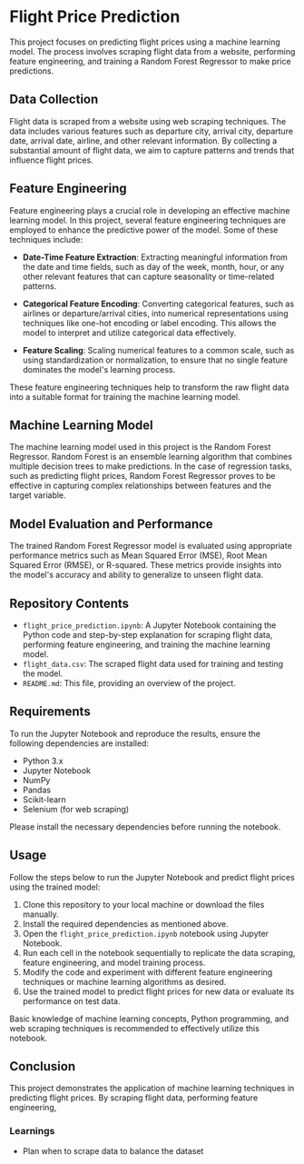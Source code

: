 # Flight Price Prediction

This project focuses on predicting flight prices using a machine learning model. The process involves scraping flight data from a website, performing feature engineering, and training a Random Forest Regressor to make price predictions.

## Data Collection

Flight data is scraped from a website using web scraping techniques. The data includes various features such as departure city, arrival city, departure date, arrival date, airline, and other relevant information. By collecting a substantial amount of flight data, we aim to capture patterns and trends that influence flight prices.

## Feature Engineering

Feature engineering plays a crucial role in developing an effective machine learning model. In this project, several feature engineering techniques are employed to enhance the predictive power of the model. Some of these techniques include:

- **Date-Time Feature Extraction**: Extracting meaningful information from the date and time fields, such as day of the week, month, hour, or any other relevant features that can capture seasonality or time-related patterns.

- **Categorical Feature Encoding**: Converting categorical features, such as airlines or departure/arrival cities, into numerical representations using techniques like one-hot encoding or label encoding. This allows the model to interpret and utilize categorical data effectively.

- **Feature Scaling**: Scaling numerical features to a common scale, such as using standardization or normalization, to ensure that no single feature dominates the model's learning process.

These feature engineering techniques help to transform the raw flight data into a suitable format for training the machine learning model.

## Machine Learning Model

The machine learning model used in this project is the Random Forest Regressor. Random Forest is an ensemble learning algorithm that combines multiple decision trees to make predictions. In the case of regression tasks, such as predicting flight prices, Random Forest Regressor proves to be effective in capturing complex relationships between features and the target variable.

## Model Evaluation and Performance

The trained Random Forest Regressor model is evaluated using appropriate performance metrics such as Mean Squared Error (MSE), Root Mean Squared Error (RMSE), or R-squared. These metrics provide insights into the model's accuracy and ability to generalize to unseen flight data.

## Repository Contents

- `flight_price_prediction.ipynb`: A Jupyter Notebook containing the Python code and step-by-step explanation for scraping flight data, performing feature engineering, and training the machine learning model.
- `flight_data.csv`: The scraped flight data used for training and testing the model.
- `README.md`: This file, providing an overview of the project.

## Requirements

To run the Jupyter Notebook and reproduce the results, ensure the following dependencies are installed:

- Python 3.x
- Jupyter Notebook
- NumPy
- Pandas
- Scikit-learn
- Selenium (for web scraping)

Please install the necessary dependencies before running the notebook.

## Usage

Follow the steps below to run the Jupyter Notebook and predict flight prices using the trained model:

1. Clone this repository to your local machine or download the files manually.
2. Install the required dependencies as mentioned above.
3. Open the `flight_price_prediction.ipynb` notebook using Jupyter Notebook.
4. Run each cell in the notebook sequentially to replicate the data scraping, feature engineering, and model training process.
5. Modify the code and experiment with different feature engineering techniques or machine learning algorithms as desired.
6. Use the trained model to predict flight prices for new data or evaluate its performance on test data.

Basic knowledge of machine learning concepts, Python programming, and web scraping techniques is recommended to effectively utilize this notebook.

## Conclusion

This project demonstrates the application of machine learning techniques in predicting flight prices. By scraping flight data, performing feature engineering,

### Learnings
- Plan when to scrape data to balance the dataset

